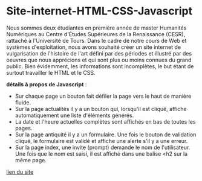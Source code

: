 # Site-internet-HTML-CSS-Javascript
Nous sommes deux étudiantes en première année de master Humanités Numériques au Centre d'Études Supérieures de la Renaissance (CESR), rattaché à l'Université de Tours. Dans le cadre de notre cours de Web et systèmes d'exploitation, nous avons souhaité créer un site internet de vulgarisation de l'histoire de l'art défini par des périodes et illustré par des oeuvres que nous apprécions et qui sont plus ou moins connues du grand public. Bien évidemment, les informations sont incomplètes, le but étant de surtout travailler le HTML et le CSS.

**détails à propos de Javascript** :

- Sur chaque page un bouton fait défiler la page vers le haut de manière fluide.
- Sur la page actualités il y a un bouton qui, lorsqu'il est cliqué, affiche automatiquement une liste d'éléments générés.
- La date et l'heure actuelles complètes sont affichés en bas de toutes les pages.
- Sur la page antiquité  il y a un formulaire. Une fois le bouton de validation cliqué, le formulaire est validé et affiche une alerte s'il y a une erreur.
- Sur la page index, une invite (prompt) demande le nom de l'utilisateur. Une fois que le nom est saisi, il est affiché dans une balise <h2 sur la même page.

[lien du site](https://noemie-lafon.github.io/Site-internet-HTML-CSS-Javascript/)
